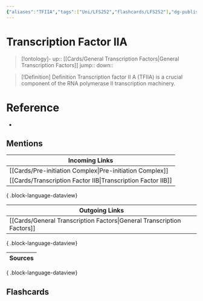 ```yaml
---
{"aliases":"TFIIA","tags":["Uni/LFS252","flashcards/LFS252"],"dg-publish":true,"permalink":"/cards/transcription-factor-iia/","dgPassFrontmatter":true}
---
```


# Transcription Factor IIA

> [!ontology]-
> up:: [[Cards/General Transcription Factors\|General Transcription Factors]]
> jump:: 
> down:: 

> [!Definition] Definition
> Transcription factor II A (TFIIA) is a crucial component of the RNA polymerase II transcription machinery.

# Reference

- 

## Mentions

| Incoming Links                                                  |
| --------------------------------------------------------------- |
| [[Cards/Pre-initiation Complex\|Pre-initiation Complex]]     |
| [[Cards/Transcription Factor IIB\|Transcription Factor IIB]] |

{ .block-language-dataview}

| Outgoing Links                                                            |
| ------------------------------------------------------------------------- |
| [[Cards/General Transcription Factors\|General Transcription Factors]] |

{ .block-language-dataview}

| Sources |
| ------- |

{ .block-language-dataview}

## Flashcards